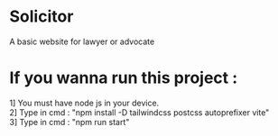 # Solicitor
A basic website for lawyer or advocate

# If you wanna run this project : 
1] You must have node js in your device.<br>
2] Type in cmd : "npm install -D tailwindcss postcss autoprefixer vite" <br>
3] Type in cmd : "npm run start"
